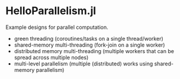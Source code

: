 # HelloParallelism.jl

Example designs for parallel computation.

- green threading (coroutines/tasks on a single thread/worker)
- shared-memory multi-threading (fork-join on a single worker)
- distributed memory multi-threading (multiple workers that can be spread across multiple nodes)
- multi-level parallelism (multiple (distributed) works using shared-memory parallelism)
